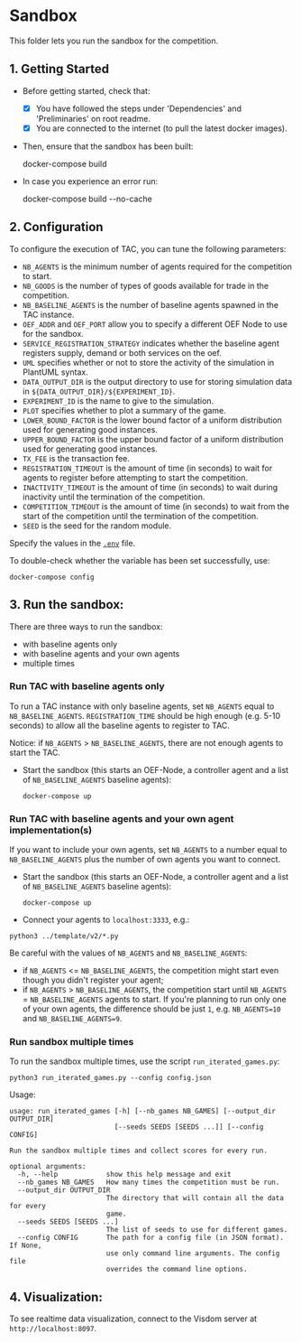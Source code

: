 # Sandbox

This folder lets you run the sandbox for the competition.

## 1. Getting Started

- Before getting started, check that:

  - [x] You have followed the steps under 'Dependencies' and 'Preliminaries' on root readme.
  - [x] You are connected to the internet (to pull the latest docker images).

- Then, ensure that the sandbox has been built:

    docker-compose build

- In case you experience an error run:

    docker-compose build --no-cache

## 2. Configuration

To configure the execution of TAC, you can tune the following parameters:
- `NB_AGENTS` is the minimum number of agents required for the competition to start.
- `NB_GOODS` is the number of types of goods available for trade in the competition.
- `NB_BASELINE_AGENTS` is the number of baseline agents spawned in the TAC instance. 
- `OEF_ADDR` and `OEF_PORT` allow you to specify a different OEF Node to use for the sandbox. 
- `SERVICE_REGISTRATION_STRATEGY` indicates whether the baseline agent registers supply, demand or both services on the oef.
- `UML` specifies whether or not to store the activity of the simulation in PlantUML syntax.
- `DATA_OUTPUT_DIR` is the output directory to use for storing simulation data in `${DATA_OUTPUT_DIR}/${EXPERIMENT_ID}`.
- `EXPERIMENT_ID` is the name to give to the simulation.
- `PLOT` specifies whether to plot a summary of the game.
- `LOWER_BOUND_FACTOR` is the lower bound factor of a uniform distribution used for generating good instances.
- `UPPER_BOUND_FACTOR` is the upper bound factor of a uniform distribution used for generating good instances.
- `TX_FEE` is the transaction fee.
- `REGISTRATION_TIMEOUT` is the amount of time (in seconds) to wait for agents to register before attempting to start the competition.
- `INACTIVITY_TIMEOUT` is the amount of time (in seconds) to wait during inactivity until the termination of the competition.
- `COMPETITION_TIMEOUT` is the amount of time (in seconds) to wait from the start of the competition until the termination of the competition.
- `SEED` is the seed for the random module.


Specify the values in the [`.env`](.env) file.

To double-check whether the variable has been set successfully, use:

    docker-compose config

## 3. Run the sandbox:

There are three ways to run the sandbox:
- with baseline agents only
- with baseline agents and your own agents
- multiple times

### Run TAC with baseline agents only

To run a TAC instance with only baseline agents, set `NB_AGENTS` equal to `NB_BASELINE_AGENTS`.
`REGISTRATION_TIME` should be high enough (e.g. 5-10 seconds) to allow all the baseline agents to register to TAC.
    
Notice: if `NB_AGENTS` > `NB_BASELINE_AGENTS`, there are not enough agents to start the TAC.

- Start the sandbox (this starts an OEF-Node, a controller agent and a list of `NB_BASELINE_AGENTS` baseline agents):

      docker-compose up

### Run TAC with baseline agents and your own agent implementation(s)

If you want to include your own agents, set `NB_AGENTS` to a number equal to `NB_BASELINE_AGENTS` plus the number of own agents you want to connect.  

- Start the sandbox (this starts an OEF-Node, a controller agent and a list of `NB_BASELINE_AGENTS` baseline agents):

      docker-compose up
      
- Connect your agents to `localhost:3333`, e.g.:
```
python3 ../template/v2/*.py
```

Be careful with the values of `NB_AGENTS` and `NB_BASELINE_AGENTS`:
- if `NB_AGENTS` <= `NB_BASELINE_AGENTS`, the competition might start even though you didn't register your agent;
- if  `NB_AGENTS` > `NB_BASELINE_AGENTS`, the competition start until `NB_AGENTS` = `NB_BASELINE_AGENTS` agents to start. If you're planning to run only one of your own agents, the difference should be just `1`, e.g. `NB_AGENTS=10` and `NB_BASELINE_AGENTS=9`. 

### Run sandbox multiple times

To run the sandbox multiple times, use the script `run_iterated_games.py`:

    python3 run_iterated_games.py --config config.json

Usage:
```
usage: run_iterated_games [-h] [--nb_games NB_GAMES] [--output_dir OUTPUT_DIR]
                          [--seeds SEEDS [SEEDS ...]] [--config CONFIG]

Run the sandbox multiple times and collect scores for every run.

optional arguments:
  -h, --help            show this help message and exit
  --nb_games NB_GAMES   How many times the competition must be run.
  --output_dir OUTPUT_DIR
                        The directory that will contain all the data for every
                        game.
  --seeds SEEDS [SEEDS ...]
                        The list of seeds to use for different games.
  --config CONFIG       The path for a config file (in JSON format). If None,
                        use only command line arguments. The config file
                        overrides the command line options.
```

## 4. Visualization:

To see realtime data visualization, connect to the Visdom server at `http://localhost:8097`.
